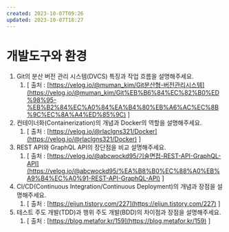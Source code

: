 ```yaml
---
created: 2023-10-07T09:26
updated: 2023-10-07T18:27
---
```

# 개발도구와 환경

1. Git의 분산 버전 관리 시스템(DVCS) 특징과 작업 흐름을 설명해주세요.
    1. [ 출처 : [https://velog.io/@muman_kim/Git분산형-버전관리시스템](https://velog.io/@muman_kim/Git%EB%B6%84%EC%82%B0%ED%98%95-%EB%B2%84%EC%A0%84%EA%B4%80%EB%A6%AC%EC%8B%9C%EC%8A%A4%ED%85%9C) ]
2. 컨테이너화(Containerization)의 개념과 Docker의 역할을 설명해주세요.
    1. [ 출처 : [https://velog.io/@rlaclgns321/Docker](https://velog.io/@rlaclgns321/Docker) ] 
3. REST API와 GraphQL API의 장단점을 비교 설명해주세요.
    1. [ 출처 : [https://velog.io/@abcwockd95/기술면접-REST-API-GraphQL-API](https://velog.io/@abcwockd95/%EA%B8%B0%EC%88%A0%EB%A9%B4%EC%A0%91-REST-API-GraphQL-API) ]
4. CI/CD(Continuous Integration/Continuous Deployment)의 개념과 장점을 설명해주세요.
    1. [ 출처 : [https://eijun.tistory.com/227](https://eijun.tistory.com/227) ]
5. 테스트 주도 개발(TDD)과 행위 주도 개발(BDD)의 차이점과 장점을 설명해주세요.
    1. [ 출처 : [https://blog.metafor.kr/159](https://blog.metafor.kr/159) ]